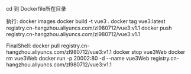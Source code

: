 cd 到 Dockerfile所在目录

执行:
docker images
docker build -t vue3 .
docker tag vue3:latest registry.cn-hangzhou.aliyuncs.com/zl980712/vue3:v1.1
docker push registry.cn-hangzhou.aliyuncs.com/zl980712/vue3:v1.1
<!-- 文档: https://cr.console.aliyun.com/repository/cn-hangzhou/zl980712/omsui/details -->

FinalShell:
docker pull registry.cn-hangzhou.aliyuncs.com/zl980712/vue3:v1.1
docker stop vue3Web
docker rm vue3Web
docker run -p 20002:80 -d --name vue3Web registry.cn-hangzhou.aliyuncs.com/zl980712/vue3:v1.1